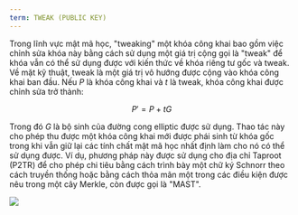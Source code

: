 ```yaml
---
term: TWEAK (PUBLIC KEY)
---
```


Trong lĩnh vực mật mã học, "tweaking" một khóa công khai bao gồm việc chỉnh sửa khóa này bằng cách sử dụng một giá trị cộng gọi là "tweak" để khóa vẫn có thể sử dụng được với kiến thức về khóa riêng tư gốc và tweak. Về mặt kỹ thuật, tweak là một giá trị vô hướng được cộng vào khóa công khai ban đầu. Nếu $P$ là khóa công khai và $t$ là tweak, khóa công khai được chỉnh sửa trở thành:

$$
P' = P + tG
$$

Trong đó $G$ là bộ sinh của đường cong elliptic được sử dụng. Thao tác này cho phép thu được một khóa công khai mới được phái sinh từ khóa gốc trong khi vẫn giữ lại các tính chất mật mã học nhất định làm cho nó có thể sử dụng được. Ví dụ, phương pháp này được sử dụng cho địa chỉ Taproot (P2TR) để cho phép chi tiêu bằng cách trình bày một chữ ký Schnorr theo cách truyền thống hoặc bằng cách thỏa mãn một trong các điều kiện được nêu trong một cây Merkle, còn được gọi là "MAST".

![](../../dictionnaire/assets/26.png)